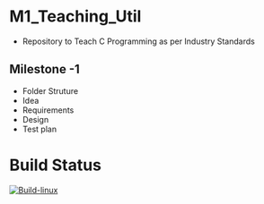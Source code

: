 # M1_Teaching_Util
* Repository to Teach C Programming as per Industry Standards

## Milestone -1 
* Folder Struture
* Idea
* Requirements
* Design
* Test plan

# Build Status
[![Build-linux](https://github.com/Bharathgopal/M1_Teaching_Util/actions/workflows/Build-linux.yml/badge.svg)](https://github.com/Bharathgopal/M1_Teaching_Util/actions/workflows/Build-linux.yml)
